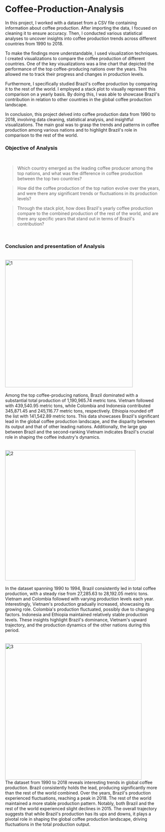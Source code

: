 # Coffee-Production-Analysis

In this project, I worked with a dataset from a CSV file containing information about coffee production. After importing the data, I focused on cleaning it to ensure accuracy. Then, I conducted various statistical analyses to uncover insights into coffee production trends across different countries from 1990 to 2018. 

To make the findings more understandable, I used visualization techniques. I created visualizations to compare the coffee production of different countries. One of the key visualizations was a line chart that depicted the performance of the top coffee-producing nations over the years. This allowed me to track their progress and changes in production levels.

Furthermore, I specifically studied Brazil's coffee production by comparing it to the rest of the world. I employed a stack plot to visually represent this comparison on a yearly basis. By doing this, I was able to showcase Brazil's contribution in relation to other countries in the global coffee production landscape.

In conclusion, this project delved into coffee production data from 1990 to 2018, involving data cleaning, statistical analysis, and insightful visualizations. The main goal was to grasp the trends and patterns in coffee production among various nations and to highlight Brazil's role in comparison to the rest of the world.

### Objective of Analysis
<br>

>Which country emerged as the leading coffee producer among the top nations, and what was the difference in coffee production between the top two countries?

>How did the coffee production of the top nation evolve over the years, and were there any significant trends or fluctuations in its production levels?

>Through the stack plot, how does Brazil's yearly coffee production compare to the combined production of the rest of the world, and are there any specific years that stand out in terms of Brazil's contribution?

<br>

### Conclusion and presentation of Analysis
<br>

<img width="414" alt="1" src="https://github.com/ayushpanchal909/Coffee-Production-Analysis/assets/142341609/edc01274-e2e0-4cb6-9d7d-ad8f2c9594ac">
<br>
<br>
Among the top coffee-producing nations, Brazil dominated with a substantial total production of 1,190,965.74 metric tons. Vietnam followed with 439,540.95 metric tons, while Colombia and Indonesia contributed 345,871.45 and 245,116.77 metric tons, respectively. Ethiopia rounded off the list with 141,542.89 metric tons. This data showcases Brazil's significant lead in the global coffee production landscape, and the disparity between its output and that of other leading nations. Additionally, the large gap between Brazil and the second-ranking Vietnam indicates Brazil's crucial role in shaping the coffee industry's dynamics.

<br>
<br>
<br>
<img width="423" alt="2" src="https://github.com/ayushpanchal909/Coffee-Production-Analysis/assets/142341609/79eb4c81-f9c3-413e-9b97-f1cce1de8ac3">
<br>
<br>
In the dataset spanning 1990 to 1994, Brazil consistently led in total coffee production, with a steady rise from 27,285.63 to 28,192.05 metric tons. Vietnam and Colombia followed with varying production levels each year. Interestingly, Vietnam's production gradually increased, showcasing its growing role. Colombia's production fluctuated, possibly due to changing factors. Indonesia and Ethiopia maintained relatively stable production levels. These insights highlight Brazil's dominance, Vietnam's upward trajectory, and the production dynamics of the other nations during this period.

<br>
<br>
<br>
<img width="443" alt="3" src="https://github.com/ayushpanchal909/Coffee-Production-Analysis/assets/142341609/36e1b567-a04e-4022-b3fb-b6b25d29af46">
<br>
The dataset from 1990 to 2018 reveals interesting trends in global coffee production. Brazil consistently holds the lead, producing significantly more than the rest of the world combined. Over the years, Brazil's production experienced fluctuations, reaching a peak in 2018. The rest of the world maintained a more stable production pattern. Notably, both Brazil and the rest of the world experienced slight declines in 2015. The overall trajectory suggests that while Brazil's production has its ups and downs, it plays a pivotal role in shaping the global coffee production landscape, driving fluctuations in the total production output.
